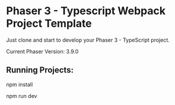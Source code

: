 # Phaser 3 - Typescript Webpack Project Template

Just clone and start to develop your Phaser 3 - TypeScript project.

Current Phaser Version: 3.9.0

## Running Projects:
npm install

npm run dev
